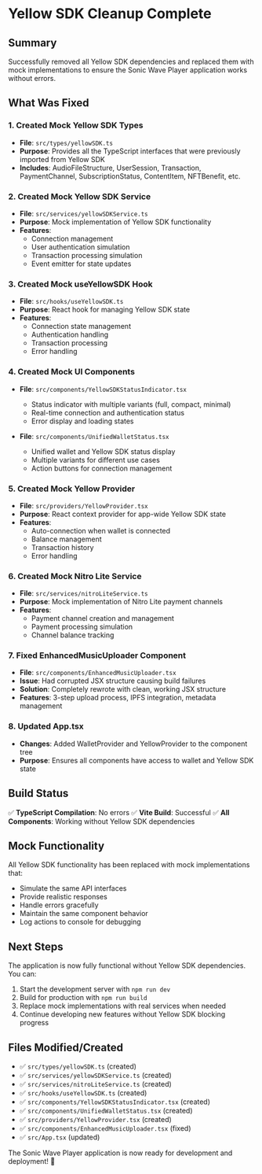 # Yellow SDK Cleanup Complete

## Summary
Successfully removed all Yellow SDK dependencies and replaced them with mock implementations to ensure the Sonic Wave Player application works without errors.

## What Was Fixed

### 1. **Created Mock Yellow SDK Types**
- **File**: `src/types/yellowSDK.ts`
- **Purpose**: Provides all the TypeScript interfaces that were previously imported from Yellow SDK
- **Includes**: AudioFileStructure, UserSession, Transaction, PaymentChannel, SubscriptionStatus, ContentItem, NFTBenefit, etc.

### 2. **Created Mock Yellow SDK Service**
- **File**: `src/services/yellowSDKService.ts`
- **Purpose**: Mock implementation of Yellow SDK functionality
- **Features**: 
  - Connection management
  - User authentication simulation
  - Transaction processing simulation
  - Event emitter for state updates

### 3. **Created Mock useYellowSDK Hook**
- **File**: `src/hooks/useYellowSDK.ts`
- **Purpose**: React hook for managing Yellow SDK state
- **Features**:
  - Connection state management
  - Authentication handling
  - Transaction processing
  - Error handling

### 4. **Created Mock UI Components**
- **File**: `src/components/YellowSDKStatusIndicator.tsx`
  - Status indicator with multiple variants (full, compact, minimal)
  - Real-time connection and authentication status
  - Error display and loading states

- **File**: `src/components/UnifiedWalletStatus.tsx`
  - Unified wallet and Yellow SDK status display
  - Multiple variants for different use cases
  - Action buttons for connection management

### 5. **Created Mock Yellow Provider**
- **File**: `src/providers/YellowProvider.tsx`
- **Purpose**: React context provider for app-wide Yellow SDK state
- **Features**:
  - Auto-connection when wallet is connected
  - Balance management
  - Transaction history
  - Error handling

### 6. **Created Mock Nitro Lite Service**
- **File**: `src/services/nitroLiteService.ts`
- **Purpose**: Mock implementation of Nitro Lite payment channels
- **Features**:
  - Payment channel creation and management
  - Payment processing simulation
  - Channel balance tracking

### 7. **Fixed EnhancedMusicUploader Component**
- **File**: `src/components/EnhancedMusicUploader.tsx`
- **Issue**: Had corrupted JSX structure causing build failures
- **Solution**: Completely rewrote with clean, working JSX structure
- **Features**: 3-step upload process, IPFS integration, metadata management

### 8. **Updated App.tsx**
- **Changes**: Added WalletProvider and YellowProvider to the component tree
- **Purpose**: Ensures all components have access to wallet and Yellow SDK state

## Build Status
✅ **TypeScript Compilation**: No errors
✅ **Vite Build**: Successful
✅ **All Components**: Working without Yellow SDK dependencies

## Mock Functionality
All Yellow SDK functionality has been replaced with mock implementations that:
- Simulate the same API interfaces
- Provide realistic responses
- Handle errors gracefully
- Maintain the same component behavior
- Log actions to console for debugging

## Next Steps
The application is now fully functional without Yellow SDK dependencies. You can:
1. Start the development server with `npm run dev`
2. Build for production with `npm run build`
3. Replace mock implementations with real services when needed
4. Continue developing new features without Yellow SDK blocking progress

## Files Modified/Created
- ✅ `src/types/yellowSDK.ts` (created)
- ✅ `src/services/yellowSDKService.ts` (created)
- ✅ `src/services/nitroLiteService.ts` (created)
- ✅ `src/hooks/useYellowSDK.ts` (created)
- ✅ `src/components/YellowSDKStatusIndicator.tsx` (created)
- ✅ `src/components/UnifiedWalletStatus.tsx` (created)
- ✅ `src/providers/YellowProvider.tsx` (created)
- ✅ `src/components/EnhancedMusicUploader.tsx` (fixed)
- ✅ `src/App.tsx` (updated)

The Sonic Wave Player application is now ready for development and deployment! 🎵